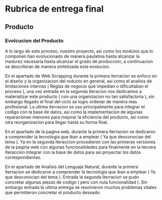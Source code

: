 # Rubrica de entrega final

## Producto
### Evolcucion del Producto

A lo largo de este proceso, nuestro proyecto, asi como los modulos que lo componen han evolucionado de manera paulatina hasta alcanzar la madurez necesaria hasta alcanzar el grado de 
produccion, a continuacion se describiran de manera sintetizada esta evolucion.


En el apartado de Web Scrapping durante la primera iterracion se enfoco en el diseño y la organizacion del roducto en general, asi como el analisis de limitaciones internas 
( Reglas de negocio que impedian o dificultaban el proceso ), una vez entrada en la segunda Iteracion nos dedicamos a materializar este producto ( con una organizacion no tan satisfactoria ), sin embargo llegado el final del ciclo se logro ordenar de manera mas profesional. La ultima iterracion se uso principalmente para integrar el codigo con la base de datos, asi como la implementacion de algunas reparaciones menores para mejorar la eficiencia del producto, asi como otra reorganizacion para llegar hasta su forma final.

En el apartado de la pagina web, durante la primera Iterracion se dedicaron a comprender la tecnologia que iban a emplear ( Ya que desconocian del tema ). Ya en la segunda Iteraccion 
procedieron con las primeras versiones de la pagina web con algunas funcionalidades para finalmente en la tercera Iteraccion integrar con la base de datos para asi proyectar los datos correspondientes.

En el apartado de Analisis del Lenguaje Natural, durante la primera Iterracion se dedicaron a comprender la tecnologia que iban a emplear ( Ya que desconocian del tema ). Entrada la segunda Iterracion se pudo concretar algunas piezas de codigo ( pero con nula funcionalidad ). Sin embargo entrada la ultima entrega se resolvieron muchos problemas vitales que permitieron 
concretar el producto deseado.

